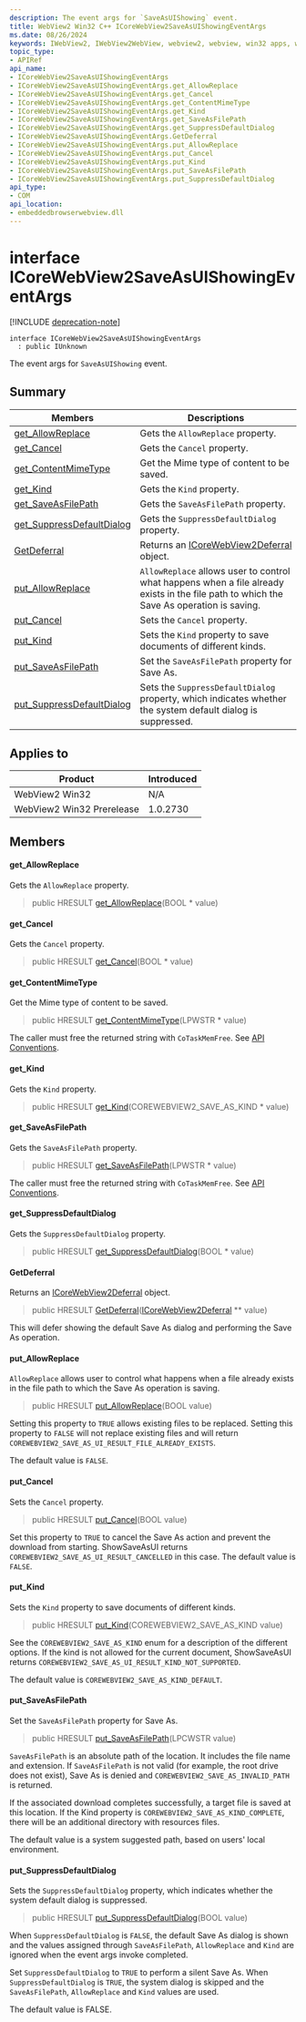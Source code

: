 ```yaml
---
description: The event args for `SaveAsUIShowing` event.
title: WebView2 Win32 C++ ICoreWebView2SaveAsUIShowingEventArgs
ms.date: 08/26/2024
keywords: IWebView2, IWebView2WebView, webview2, webview, win32 apps, win32, edge, ICoreWebView2, ICoreWebView2Controller, browser control, edge html, ICoreWebView2SaveAsUIShowingEventArgs
topic_type: 
- APIRef
api_name:
- ICoreWebView2SaveAsUIShowingEventArgs
- ICoreWebView2SaveAsUIShowingEventArgs.get_AllowReplace
- ICoreWebView2SaveAsUIShowingEventArgs.get_Cancel
- ICoreWebView2SaveAsUIShowingEventArgs.get_ContentMimeType
- ICoreWebView2SaveAsUIShowingEventArgs.get_Kind
- ICoreWebView2SaveAsUIShowingEventArgs.get_SaveAsFilePath
- ICoreWebView2SaveAsUIShowingEventArgs.get_SuppressDefaultDialog
- ICoreWebView2SaveAsUIShowingEventArgs.GetDeferral
- ICoreWebView2SaveAsUIShowingEventArgs.put_AllowReplace
- ICoreWebView2SaveAsUIShowingEventArgs.put_Cancel
- ICoreWebView2SaveAsUIShowingEventArgs.put_Kind
- ICoreWebView2SaveAsUIShowingEventArgs.put_SaveAsFilePath
- ICoreWebView2SaveAsUIShowingEventArgs.put_SuppressDefaultDialog
api_type:
- COM
api_location:
- embeddedbrowserwebview.dll
---
```


# interface ICoreWebView2SaveAsUIShowingEventArgs

[!INCLUDE [deprecation-note](../includes/deprecation-note.md)]

```
interface ICoreWebView2SaveAsUIShowingEventArgs
  : public IUnknown
```

The event args for `SaveAsUIShowing` event.

## Summary

 Members                        | Descriptions
--------------------------------|---------------------------------------------
[get_AllowReplace](#get_allowreplace) | Gets the `AllowReplace` property.
[get_Cancel](#get_cancel) | Gets the `Cancel` property.
[get_ContentMimeType](#get_contentmimetype) | Get the Mime type of content to be saved.
[get_Kind](#get_kind) | Gets the `Kind` property.
[get_SaveAsFilePath](#get_saveasfilepath) | Gets the `SaveAsFilePath` property.
[get_SuppressDefaultDialog](#get_suppressdefaultdialog) | Gets the `SuppressDefaultDialog` property.
[GetDeferral](#getdeferral) | Returns an [ICoreWebView2Deferral](icorewebview2deferral.md#icorewebview2deferral) object.
[put_AllowReplace](#put_allowreplace) | `AllowReplace` allows user to control what happens when a file already exists in the file path to which the Save As operation is saving.
[put_Cancel](#put_cancel) | Sets the `Cancel` property.
[put_Kind](#put_kind) | Sets the `Kind` property to save documents of different kinds.
[put_SaveAsFilePath](#put_saveasfilepath) | Set the `SaveAsFilePath` property for Save As.
[put_SuppressDefaultDialog](#put_suppressdefaultdialog) | Sets the `SuppressDefaultDialog` property, which indicates whether the system default dialog is suppressed.

## Applies to

Product                         | Introduced
--------------------------------|---------------------------------------------
WebView2 Win32            |    N/A
WebView2 Win32 Prerelease |    1.0.2730

## Members

#### get_AllowReplace

Gets the `AllowReplace` property.

> public HRESULT [get_AllowReplace](#get_allowreplace)(BOOL * value)

#### get_Cancel

Gets the `Cancel` property.

> public HRESULT [get_Cancel](#get_cancel)(BOOL * value)

#### get_ContentMimeType

Get the Mime type of content to be saved.

> public HRESULT [get_ContentMimeType](#get_contentmimetype)(LPWSTR * value)

The caller must free the returned string with `CoTaskMemFree`. See [API Conventions](/microsoft-edge/webview2/concepts/win32-api-conventions#strings).

#### get_Kind

Gets the `Kind` property.

> public HRESULT [get_Kind](#get_kind)(COREWEBVIEW2_SAVE_AS_KIND * value)

#### get_SaveAsFilePath

Gets the `SaveAsFilePath` property.

> public HRESULT [get_SaveAsFilePath](#get_saveasfilepath)(LPWSTR * value)

The caller must free the returned string with `CoTaskMemFree`. See [API Conventions](/microsoft-edge/webview2/concepts/win32-api-conventions#strings).

#### get_SuppressDefaultDialog

Gets the `SuppressDefaultDialog` property.

> public HRESULT [get_SuppressDefaultDialog](#get_suppressdefaultdialog)(BOOL * value)

#### GetDeferral

Returns an [ICoreWebView2Deferral](icorewebview2deferral.md#icorewebview2deferral) object.

> public HRESULT [GetDeferral](#getdeferral)([ICoreWebView2Deferral](icorewebview2deferral.md#icorewebview2deferral) ** value)

This will defer showing the default Save As dialog and performing the Save As operation.

#### put_AllowReplace

`AllowReplace` allows user to control what happens when a file already exists in the file path to which the Save As operation is saving.

> public HRESULT [put_AllowReplace](#put_allowreplace)(BOOL value)

Setting this property to `TRUE` allows existing files to be replaced. Setting this property to `FALSE` will not replace existing files and will return `COREWEBVIEW2_SAVE_AS_UI_RESULT_FILE_ALREADY_EXISTS`.

The default value is `FALSE`.

#### put_Cancel

Sets the `Cancel` property.

> public HRESULT [put_Cancel](#put_cancel)(BOOL value)

Set this property to `TRUE` to cancel the Save As action and prevent the download from starting. ShowSaveAsUI returns `COREWEBVIEW2_SAVE_AS_UI_RESULT_CANCELLED` in this case. The default value is `FALSE`.

#### put_Kind

Sets the `Kind` property to save documents of different kinds.

> public HRESULT [put_Kind](#put_kind)(COREWEBVIEW2_SAVE_AS_KIND value)

See the `COREWEBVIEW2_SAVE_AS_KIND` enum for a description of the different options. If the kind is not allowed for the current document, ShowSaveAsUI returns `COREWEBVIEW2_SAVE_AS_UI_RESULT_KIND_NOT_SUPPORTED`.

The default value is `COREWEBVIEW2_SAVE_AS_KIND_DEFAULT`.

#### put_SaveAsFilePath

Set the `SaveAsFilePath` property for Save As.

> public HRESULT [put_SaveAsFilePath](#put_saveasfilepath)(LPCWSTR value)

`SaveAsFilePath` is an absolute path of the location. It includes the file name and extension. If `SaveAsFilePath` is not valid (for example, the root drive does not exist), Save As is denied and `COREWEBVIEW2_SAVE_AS_INVALID_PATH` is returned.

If the associated download completes successfully, a target file is saved at this location. If the Kind property is `COREWEBVIEW2_SAVE_AS_KIND_COMPLETE`, there will be an additional directory with resources files.

The default value is a system suggested path, based on users' local environment.

#### put_SuppressDefaultDialog

Sets the `SuppressDefaultDialog` property, which indicates whether the system default dialog is suppressed.

> public HRESULT [put_SuppressDefaultDialog](#put_suppressdefaultdialog)(BOOL value)

When `SuppressDefaultDialog` is `FALSE`, the default Save As dialog is shown and the values assigned through `SaveAsFilePath`, `AllowReplace` and `Kind` are ignored when the event args invoke completed.

Set `SuppressDefaultDialog` to `TRUE` to perform a silent Save As. When `SuppressDefaultDialog` is `TRUE`, the system dialog is skipped and the `SaveAsFilePath`, `AllowReplace` and `Kind` values are used.

The default value is FALSE.

